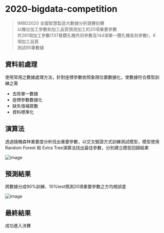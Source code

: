 # 2020-bigdata-competition
>IMBD2020 全國智慧製造大數據分析競賽初賽<br>
>以機台加工參數和加工品質預測加工的20項重要參數<br>
>共281項加工參數(137巷鑽孔機共同參數及144項單一鑽孔機各別參數)，6項加工品質<br>
>測試95筆數據<br>

## 資料前處理
使用常用之數據處理方法，針對座標參數依照象限位置數據化，使數據符合模型訓練之需

- 去除單一數據
- 座標參數數據化
- 缺失值補眾數
- 資料標準化

## 演算法
透過隨機森林重要度分析找出重要參數，以交叉驗證方式訓練測試模型，模型使用Random Forest 和 Extra Tree演算法找出最佳參數，分別建立模型回歸結果

![image](https://user-images.githubusercontent.com/67943586/186482224-70d0bbef-72e3-4676-ab94-5030654bbd60.png)

## 預測結果
將數據分成90%訓練、10%test預測20項重要參數之方均根誤差

![image](https://user-images.githubusercontent.com/67943586/186482298-90fb5956-aca1-444c-9d2a-b55df26568f5.png)

## 最終結果
成功進入決賽

